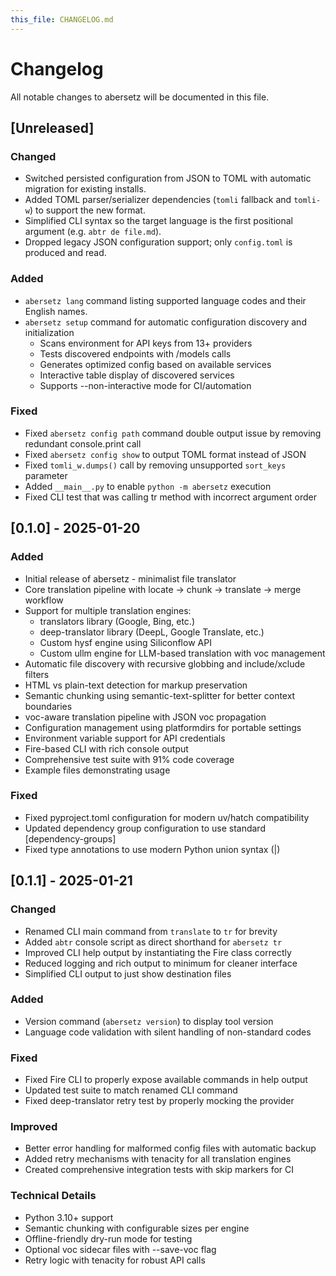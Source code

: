 ```yaml
---
this_file: CHANGELOG.md
---
```

# Changelog

All notable changes to abersetz will be documented in this file.

## [Unreleased]

### Changed
- Switched persisted configuration from JSON to TOML with automatic migration for existing installs.
- Added TOML parser/serializer dependencies (`tomli` fallback and `tomli-w`) to support the new format.
- Simplified CLI syntax so the target language is the first positional argument (e.g. `abtr de file.md`).
- Dropped legacy JSON configuration support; only `config.toml` is produced and read.

### Added
- `abersetz lang` command listing supported language codes and their English names.
- `abersetz setup` command for automatic configuration discovery and initialization
  - Scans environment for API keys from 13+ providers
  - Tests discovered endpoints with /models calls
  - Generates optimized config based on available services
  - Interactive table display of discovered services
  - Supports --non-interactive mode for CI/automation

### Fixed
- Fixed `abersetz config path` command double output issue by removing redundant console.print call
- Fixed `abersetz config show` to output TOML format instead of JSON
- Fixed `tomli_w.dumps()` call by removing unsupported `sort_keys` parameter
- Added `__main__.py` to enable `python -m abersetz` execution
- Fixed CLI test that was calling tr method with incorrect argument order

## [0.1.0] - 2025-01-20

### Added
- Initial release of abersetz - minimalist file translator
- Core translation pipeline with locate → chunk → translate → merge workflow
- Support for multiple translation engines:
  - translators library (Google, Bing, etc.)
  - deep-translator library (DeepL, Google Translate, etc.)
  - Custom hysf engine using Siliconflow API
  - Custom ullm engine for LLM-based translation with voc management
- Automatic file discovery with recursive globbing and include/xclude filters
- HTML vs plain-text detection for markup preservation
- Semantic chunking using semantic-text-splitter for better context boundaries
- voc-aware translation pipeline with JSON voc propagation
- Configuration management using platformdirs for portable settings
- Environment variable support for API credentials
- Fire-based CLI with rich console output
- Comprehensive test suite with 91% code coverage
- Example files demonstrating usage

### Fixed
- Fixed pyproject.toml configuration for modern uv/hatch compatibility
- Updated dependency group configuration to use standard [dependency-groups]
- Fixed type annotations to use modern Python union syntax (|)

## [0.1.1] - 2025-01-21

### Changed
- Renamed CLI main command from `translate` to `tr` for brevity
- Added `abtr` console script as direct shorthand for `abersetz tr`
- Improved CLI help output by instantiating the Fire class correctly
- Reduced logging and rich output to minimum for cleaner interface
- Simplified CLI output to just show destination files

### Added
- Version command (`abersetz version`) to display tool version
- Language code validation with silent handling of non-standard codes

### Fixed
- Fixed Fire CLI to properly expose available commands in help output
- Updated test suite to match renamed CLI command
- Fixed deep-translator retry test by properly mocking the provider

### Improved
- Better error handling for malformed config files with automatic backup
- Added retry mechanisms with tenacity for all translation engines
- Created comprehensive integration tests with skip markers for CI

### Technical Details
- Python 3.10+ support
- Semantic chunking with configurable sizes per engine
- Offline-friendly dry-run mode for testing
- Optional voc sidecar files with --save-voc flag
- Retry logic with tenacity for robust API calls
